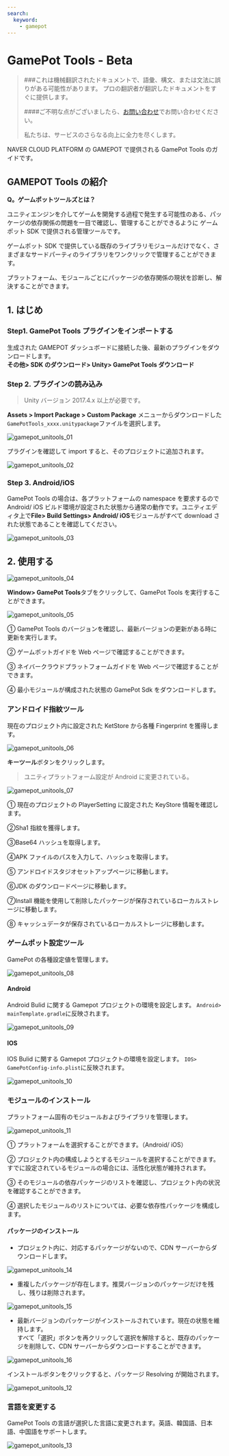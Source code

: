 ```yaml
---
search:
  keyword:
    - gamepot
---
```


# GamePot Tools - Beta

> ###これは機械翻訳されたドキュメントで、語彙、構文、または文法に誤りがある可能性があります。 プロの翻訳者が翻訳したドキュメントをすぐに提供します。
>
> ####ご不明な点がございましたら、[お問い合わせ](https://www.ncloud.com/support/question)でお問い合わせください。
>
> 私たちは、サービスのさらなる向上に全力を尽くします。

NAVER CLOUD PLATFORM の GAMEPOT で提供される GamePot Tools のガイドです。

## GAMEPOT Tools の紹介

**Q。ゲームポットツールズとは？**

ユニティエンジンを介してゲームを開発する過程で発生する可能性のある、パッケージの依存関係の問題を一目で確認し、管理することができるように
ゲームポット SDK で提供される管理ツールです。

ゲームポット SDK で提供している既存のライブラリモジュールだけでなく、さまざまなサードパーティのライブラリをワンクリックで管理することができます。

プラットフォーム、モジュールごとにパッケージの依存関係の現状を診断し、解決することができます。

## 1. はじめ

### Step1. GamePot Tools プラグインをインポートする

生成された GAMEPOT ダッシュボードに接続した後、最新のプラグインをダウンロードします。
<br>**その他> SDK のダウンロード> Unity> GamePot Tools ダウンロード**

### Step 2. プラグインの読み込み

> Unity バージョン 2017.4.x 以上が必要です。

**Assets > Import Package > Custom Package** メニューからダウンロードした`GamePotTools_xxxx.unitypackage`ファイルを選択します。

![gamepot_unitools_01](./images/gamepot_unitools_01.png)

プラグインを確認して import すると、そのプロジェクトに追加されます。

![gamepot_unitools_02](./images/gamepot_unitools_02.png)

### Step 3. Android/iOS

GamePot Tools の場合は、各プラットフォームの namespace を要求するので Android/ iOS ビルド環境が設定された状態から通常の動作です。ユニティエディタ上で**File> Build Settings> Android/ iOS**モジュールがすべて download された状態であることを確認してください。

![gamepot_unitools_03](./images/gamepot_unitools_03.png)

## 2. 使用する

![gamepot_unitools_04](./images/gamepot_unitools_04.png)

**Window> GamePot Tools**タブをクリックして、GamePot Tools を実行することができます。

![gamepot_unitools_05](./images/gamepot_unitools_05.png)

① GamePot Tools のバージョンを確認し、最新バージョンの更新がある時に更新を実行します。

② ゲームポットガイドを Web ページで確認することができます。

③ ネイバークラウドプラットフォームガイドを Web ページで確認することができます。

④ 最小モジュールが構成された状態の GamePot Sdk をダウンロードします。

### アンドロイド指紋ツール

現在のプロジェクト内に設定された KetStore から各種 Fingerprint を獲得します。

![gamepot_unitools_06](./images/gamepot_unitools_06.png)

**キーツール**ボタンをクリックします。

> ユニティプラットフォーム設定が Android に変更されている。

![gamepot_unitools_07](./images/gamepot_unitools_07.png)

① 現在のプロジェクトの PlayerSetting に設定された KeyStore 情報を確認します。

②Sha1 指紋を獲得します。

③Base64 ハッシュを取得します。

④APK ファイルのパスを入力して、ハッシュを取得します。

⑤ アンドロイドスタジオセットアップページに移動します。

⑥JDK のダウンロードページに移動します。

⑦Install 機能を使用して削除したパッケージが保存されているローカルストレージに移動します。

⑧ キャッシュデータが保存されているローカルストレージに移動します。

### ゲームポット設定ツール

GamePot の各種設定値を管理します。

![gamepot_unitools_08](./images/gamepot_unitools_08.png)

#### Android

Android Bulid に関する Gamepot プロジェクトの環境を設定します。
`Android> mainTemplate.gradle`に反映されます。

![gamepot_unitools_09](./images/gamepot_unitools_09.png)

#### IOS

IOS Bulid に関する Gamepot プロジェクトの環境を設定します。
`IOS> GamePotConfig-info.plist`に反映されます。

![gamepot_unitools_10](./images/gamepot_unitools_10.png)

### モジュールのインストール

プラットフォーム固有のモジュールおよびライブラリを管理します。

![gamepot_unitools_11](./images/gamepot_unitools_11.png)

① プラットフォームを選択することができます。（Android/ iOS）

② プロジェクト内の構成しようとするモジュールを選択することができます。すでに設定されているモジュールの場合には、活性化状態が維持されます。

③ そのモジュールの依存パッケージのリストを確認し、プロジェクト内の状況を確認することができます。

④ 選択したモジュールのリストについては、必要な依存性パッケージを構成します。

#### パッケージのインストール

- プロジェクト内に、対応するパッケージがないので、CDN サーバーからダウンロードします。

![gamepot_unitools_14](./images/gamepot_unitools_14.png)

- 重複したパッケージが存在します。推奨バージョンのパッケージだけを残し、残りは削除されます。

![gamepot_unitools_15](./images/gamepot_unitools_15.png)

- 最新バージョンのパッケージがインストールされています。現在の状態を維持します。
  <br>すべて「選択」ボタンを再クリックして選択を解除すると、既存のパッケージを削除して、CDN サーバーからダウンロードすることができます。

![gamepot_unitools_16](./images/gamepot_unitools_16.png)

インストールボタンをクリックすると、パッケージ Resolving が開始されます。

![gamepot_unitools_12](./images/gamepot_unitools_12.png)

### 言語を変更する

GamePot Tools の言語が選択した言語に変更されます。英語、韓国語、日本語、中国語をサポートします。

![gamepot_unitools_13](./images/gamepot_unitools_13.png)
